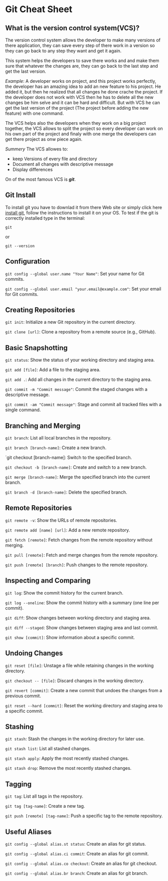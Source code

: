 # Git Cheat Sheet

## What is the version control system(VCS)?
The version control system allows the developer to make many versions of there application, they can save every step of there work in a version so they can go back to any step they want and get it again.

This system helps the developers to save there works and and make them sure that whatever the changes are, they can go back to the last step and get the last version.

*Example*: A developer works on project, and this project works perfectly, the developer has an amazing idea to add an new feature to his project. He added it, but then he realized that all changes he done crache the project. If the developer does not work with VCS then he has to delete all the new changes be him selve and it can be hard and difficult. But with VCS he can get the last version of the project (The project before adding the new feature) with one command.

The VCS helps also the developers when they work on a big project together, the VCS allows to split the project so every developer can work on his own part of the project and finaly with one merge the developers can get there project as onw piece again.

*Summery* 
The VCS allowes to:
* keep Versions of every file and directory
* Document all changes with descriptive message
* Display differences

On of the most famous VCS is ***git***.

## Git Install
To install git you have to downlad it from there Web site or simply click here [install git](https://git-scm.com/downloads), follow the instructions to install it on your OS.
To test if the git is correctly installed type in the terminal:

```git```

or

```git --version```


## Configuration
`git config --global user.name "Your Name"`: Set your name for Git commits.

`git config --global user.email "your.email@example.com"`: Set your email for Git commits.

## Creating Repositories
`git init`: Initialize a new Git repository in the current directory.

`git clone [url]`: Clone a repository from a remote source (e.g., GitHub).

## Basic Snapshotting
`git status`: Show the status of your working directory and staging area.

`git add [file]`: Add a file to the staging area.

`git add .`: Add all changes in the current directory to the staging area.

`git commit -m "Commit message"`: Commit the staged changes with a descriptive message.

`git commit -am "Commit message"`: Stage and commit all tracked files with a single command.

## Branching and Merging
`git branch`: List all local branches in the repository.

`git branch [branch-name]`: Create a new branch.

`git checkout [branch-name]: Switch to the specified branch.

`git checkout -b [branch-name]`: Create and switch to a new branch.

`git merge [branch-name]`: Merge the specified branch into the current branch.

`git branch -d [branch-name]`: Delete the specified branch.

## Remote Repositories
`git remote -v`: Show the URLs of remote repositories.

`git remote add [name] [url]`: Add a new remote repository.

`git fetch [remote]`: Fetch changes from the remote repository without merging.

`git pull [remote]`: Fetch and merge changes from the remote repository.

`git push [remote] [branch]`: Push changes to the remote repository.

## Inspecting and Comparing
`git log`: Show the commit history for the current branch.

`git log --oneline`: Show the commit history with a summary (one line per commit).

`git diff`: Show changes between working directory and staging area.

`git diff --staged`: Show changes between staging area and last commit.

`git show [commit]`: Show information about a specific commit.

## Undoing Changes
`git reset [file]`: Unstage a file while retaining changes in the working directory.

`git checkout -- [file]`: Discard changes in the working directory.

`git revert [commit]`: Create a new commit that undoes the changes from a previous commit.

`git reset --hard [commit]`: Reset the working directory and staging area to a specific commit.

## Stashing
`git stash`: Stash the changes in the working directory for later use.

`git stash list`: List all stashed changes.

`git stash apply`: Apply the most recently stashed changes.

`git stash drop`: Remove the most recently stashed changes.

## Tagging
`git tag`: List all tags in the repository.

`git tag [tag-name]`: Create a new tag.

`git push [remote] [tag-name]`: Push a specific tag to the remote repository.

## Useful Aliases
`git config --global alias.st status`: Create an alias for git status.

`git config --global alias.ci commit`: Create an alias for git commit.

`git config --global alias.co checkout`: Create an alias for git checkout.

`git config --global alias.br branch`: Create an alias for git branch.

